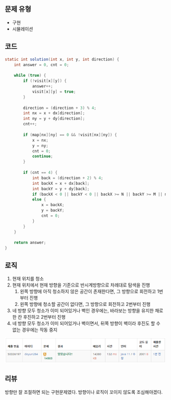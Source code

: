 ## 문제 유형
- 구현
- 시뮬레이션

## 코드
```java
static int solution(int x, int y, int direction) {
    int answer = 0, cnt = 0;

    while (true) {
        if (!visit[x][y]) {
            answer++;
            visit[x][y] = true;
        }

        direction = (direction + 3) % 4;
        int nx = x + dx[direction];
        int ny = y + dy[direction];
        cnt++;

        if (map[nx][ny] == 0 && !visit[nx][ny]) {
            x = nx;
            y = ny;
            cnt = 0;
            continue;
        }

        if (cnt == 4) {
            int back = (direction + 2) % 4;
            int backX = x + dx[back];
            int backY = y + dy[back];
            if (backX < 0 || backY < 0 || backX >= N || backY >= M || map[backX][backY] == 1) break;
            else {
                x = backX;
                y = backY;
                cnt = 0;
            }
        }
    }

    return answer;
}
```

## 로직
1. 현재 위치를 청소
2. 현재 위치에서 현재 방향을 기준으로 반시계방향으로 차례대로 탐색을 진행
   1. 왼쪽 방향에 아직 청소하지 않은 공간이 존재한다면, 그 방향으로 회전하고 1번부터 진행
   2. 왼쪽 방향에 청소할 공간이 없다면, 그 방향으로 회전하고 2번부터 진행
3. 네 방향 모두 청소가 이미 되어있거나 벽인 경우에는, 바라보는 방향을 유지한 채로 한 칸 후진하고 2번부터 진행
4. 네 방향 모두 청소가 이미 되어있거나 벽이면서, 뒤쪽 방향이 벽이라 후진도 할 수 없는 경우에는 작동 중지

![img.png](img.png)

## 리뷰
방향만 잘 조절하면 되는 구현문제였다. 방향이나 로직이 꼬이지 않도록 조심해야겠다.